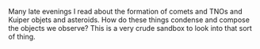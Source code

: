 Many late evenings I read about the formation of comets and TNOs and Kuiper
objets and asteroids.  How do these things condense and compose the objects we
observe?  This is a very crude sandbox to look into that sort of thing.

